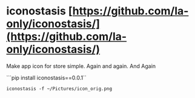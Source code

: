 # iconostasis [https://github.com/la-only/iconostasis/](https://github.com/la-only/iconostasis/)
Make app icon for store simple. Again and again. And Again


```pip install iconostasis==0.0.1``

```iconostasis -f ~/Pictures/icon_orig.png```
